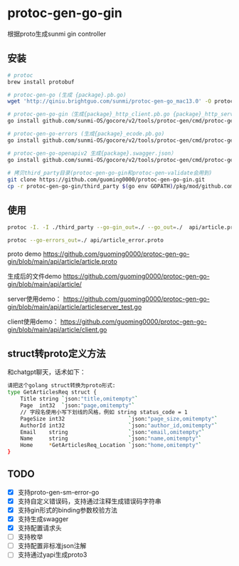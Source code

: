 # protoc-gen-go-gin
根据proto生成sunmi gin controller

## 安装
```bash
# protoc
brew install protobuf

# protoc-gen-go (生成 {package}.pb.go)
wget 'http://qiniu.brightguo.com/sunmi/protoc-gen-go_mac13.0' -O protoc-gen-go && chmod +x protoc-gen-go && mv protoc-gen-go $(go env GOPATH)/bin

# protoc-gen-go-gin（生成{package}_http_client.pb.go {package}_http_server.pb.go {package}_json.pb.go）
go install github.com/sunmi-OS/gocore/v2/tools/protoc-gen/cmd/protoc-gen-go-gin@latest

# protoc-gen-go-errors (生成{package}_ecode.pb.go)
go install github.com/sunmi-OS/gocore/v2/tools/protoc-gen/cmd/protoc-gen-go-errors@latest

# protoc-gen-go-openapiv2 生成{package}.swagger.json）
go install github.com/sunmi-OS/gocore/v2/tools/protoc-gen/cmd/protoc-gen-openapi@latest
  
# 拷贝third_party目录(protoc-gen-go-gin和protoc-gen-validate会用到)
git clone https://github.com/guoming0000/protoc-gen-go-gin.git
cp -r protoc-gen-go-gin/third_party $(go env GOPATH)/pkg/mod/github.com/guoming0000/
```

## 使用
```bash
protoc -I. -I ./third_party --go-gin_out=./ --go_out=./  api/article.proto

protoc --go-errors_out=./ api/article_error.proto

```

proto demo
https://github.com/guoming0000/protoc-gen-go-gin/blob/main/api/article/article.proto

生成后的文件demo
https://github.com/guoming0000/protoc-gen-go-gin/blob/main/api/article/

server使用demo：
https://github.com/guoming0000/protoc-gen-go-gin/blob/main/api/article/articleserver_test.go

client使用demo：
https://github.com/guoming0000/protoc-gen-go-gin/blob/main/api/article/client.go

## struct转proto定义方法
和chatgpt聊天，话术如下：
```bash
请把这个golang struct转换为proto形式:
type GetArticlesReq struct {
	Title string `json:"title,omitempty"`
	Page  int32  `json:"page,omitempty"`
	// 字段名使用小写下划线的风格，例如 string status_code = 1
	PageSize int32                    `json:"page_size,omitempty"`
	AuthorId int32                    `json:"author_id,omitempty"`
	Email    string                   `json:"email,omitempty"`
	Name     string                   `json:"name,omitempty"`
	Home     *GetArticlesReq_Location `json:"home,omitempty"`
}
```
## TODO
- [x] 支持proto-gen-sm-error-go
- [x] 支持自定义错误码，支持通过注释生成错误码字符串
- [x] 支持gin形式的binding参数校验方法
- [x] 支持生成swagger
- [x] 支持配置请求头
- [ ] 支持枚举
- [ ] 支持配置非标准json注解
- [ ] 支持通过yapi生成proto3

